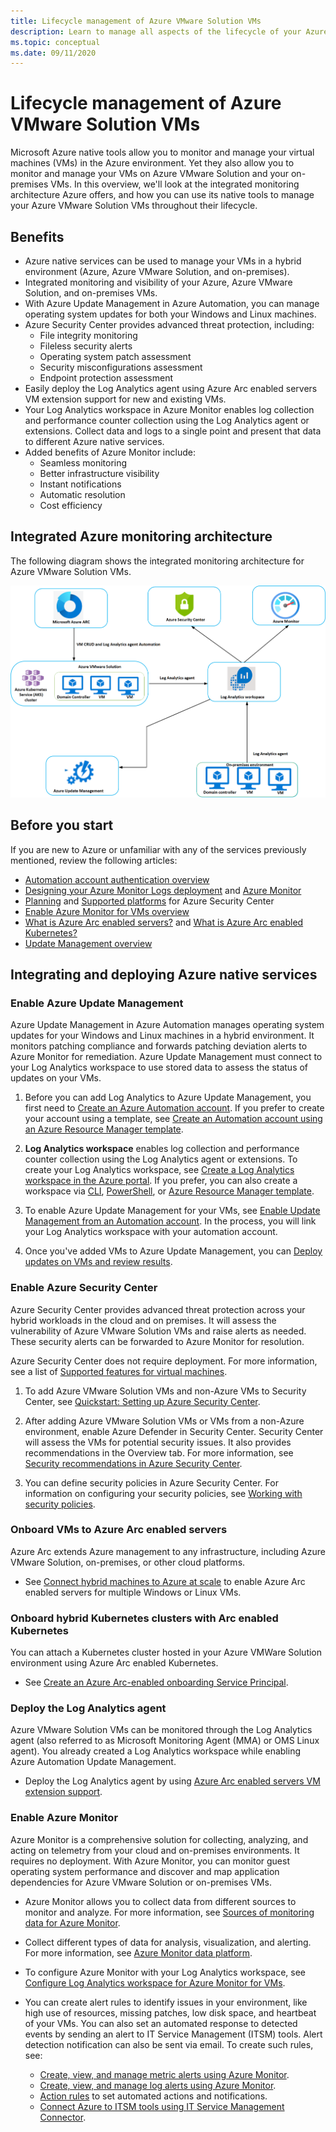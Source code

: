 ```yaml
---
title: Lifecycle management of Azure VMware Solution VMs
description: Learn to manage all aspects of the lifecycle of your Azure VMware Solution VMs with Microsoft Azure native tools.
ms.topic: conceptual
ms.date: 09/11/2020
---
```


# Lifecycle management of Azure VMware Solution VMs

Microsoft Azure native tools allow you to monitor and manage your virtual machines (VMs) in the Azure environment. Yet they also allow you to monitor and manage your VMs on Azure VMware Solution and your on-premises VMs. In this overview, we'll look at the integrated monitoring architecture Azure offers, and how you can use its native tools to manage your Azure VMware Solution VMs throughout their lifecycle.

## Benefits

- Azure native services can be used to manage your VMs in a hybrid environment (Azure, Azure VMware Solution, and on-premises).
- Integrated monitoring and visibility of your Azure, Azure VMware Solution, and on-premises VMs.
- With Azure Update Management in Azure Automation, you can manage operating system updates for both your Windows and Linux machines. 
- Azure Security Center provides advanced threat protection, including:
    - File integrity monitoring
    - Fileless security alerts
    - Operating system patch assessment
    - Security misconfigurations assessment
    - Endpoint protection assessment 
- Easily deploy the Log Analytics agent using Azure Arc enabled servers VM extension support for new and existing VMs. 
- Your Log Analytics workspace in Azure Monitor enables log collection and performance counter collection using the Log Analytics agent or extensions. Collect data and logs to a single point and present that data to different Azure native services. 
- Added benefits of Azure Monitor include: 
    - Seamless monitoring 
    - Better infrastructure visibility 
    - Instant notifications 
    - Automatic resolution 
    - Cost efficiency 

## Integrated Azure monitoring architecture

The following diagram shows the integrated monitoring architecture for Azure VMware Solution VMs.

![Integrated Azure monitoring architecture](media/lifecycle-management-azure-vmware-solutions-virtual-machines/integrated-azure-monitoring-architecture.png)

## Before you start

If you are new to Azure or unfamiliar with any of the services previously mentioned, review the following articles:

- [Automation account authentication overview](../automation/automation-security-overview.md)
- [Designing your Azure Monitor Logs deployment](../azure-monitor/platform/design-logs-deployment.md) and [Azure Monitor](../azure-monitor/overview.md)
- [Planning](../security-center/security-center-planning-and-operations-guide.md) and [Supported platforms](../security-center/security-center-os-coverage.md) for Azure Security Center
- [Enable Azure Monitor for VMs overview](../azure-monitor/insights/vminsights-enable-overview.md)
- [What is Azure Arc enabled servers?](../azure-arc/servers/overview.md) and [What is Azure Arc enabled Kubernetes?](../azure-arc/kubernetes/overview.md)
- [Update Management overview](../automation/update-management/overview.md)

## Integrating and deploying Azure native services

### Enable Azure Update Management

Azure Update Management in Azure Automation manages operating system updates for your Windows and Linux machines in a hybrid environment. It monitors patching compliance and forwards patching deviation alerts to Azure Monitor for remediation. Azure Update Management must connect to your Log Analytics workspace to use stored data to assess the status of updates on your VMs.

1.  Before you can add Log Analytics to Azure Update Management, you first need to [Create an Azure Automation account](../automation/automation-create-standalone-account.md). If you prefer to create your account using a template, see [Create an Automation account using an Azure Resource Manager template](../automation/quickstart-create-automation-account-template.md).

2. **Log Analytics workspace** enables log collection and performance counter collection using the Log Analytics agent or extensions. To create your Log Analytics workspace, see [Create a Log Analytics workspace in the Azure portal](../azure-monitor/learn/quick-create-workspace.md). If you prefer, you can also create a workspace via [CLI](../azure-monitor/learn/quick-create-workspace-cli.md), [PowerShell](../azure-monitor/platform/powershell-workspace-configuration.md), or [Azure Resource Manager template](../azure-monitor/samples/resource-manager-workspace.md).

3. To enable Azure Update Management for your VMs, see [Enable Update Management from an Automation account](../automation/update-management/update-mgmt-enable-automation-account.md). In the process, you will link your Log Analytics workspace with your automation account. 
 
4. Once you've added VMs to Azure Update Management, you can [Deploy updates on VMs and review results](../automation/update-management/update-mgmt-deploy-updates.md). 

### Enable Azure Security Center

Azure Security Center provides advanced threat protection across your hybrid workloads in the cloud and on premises. It will assess the vulnerability of Azure VMware Solution VMs and raise alerts as needed. These security alerts can be forwarded to Azure Monitor for resolution.

Azure Security Center does not require deployment. For more information, see a list of [Supported features for virtual machines](../security-center/security-center-services.md).

1. To add Azure VMware Solution VMs and non-Azure VMs to Security Center, see [Quickstart: Setting up Azure Security Center](../security-center/security-center-get-started.md). 

2. After adding Azure VMware Solution VMs or VMs from a non-Azure environment, enable Azure Defender in Security Center. Security Center will assess the VMs for potential security issues. It also provides recommendations in the Overview tab. For more information, see [Security recommendations in Azure Security Center](../security-center/security-center-recommendations.md).

3. You can define security policies in Azure Security Center. For information on configuring your security policies, see [Working with security policies](../security-center/tutorial-security-policy.md).

### Onboard VMs to Azure Arc enabled servers

Azure Arc extends Azure management to any infrastructure, including Azure VMware Solution, on-premises, or other cloud platforms.

- See [Connect hybrid machines to Azure at scale](../azure-arc/servers/onboard-service-principal.md) to enable Azure Arc enabled servers for multiple Windows or Linux VMs.

### Onboard hybrid Kubernetes clusters with Arc enabled Kubernetes

You can attach a Kubernetes cluster hosted in your Azure VMWare Solution environment using Azure Arc enabled Kubernetes. 

- See [Create an Azure Arc-enabled onboarding Service Principal](../azure-arc/kubernetes/create-onboarding-service-principal.md).

### Deploy the Log Analytics agent

Azure VMware Solution VMs can be monitored through the Log Analytics agent (also referred to as Microsoft Monitoring Agent (MMA) or OMS Linux agent). You already created a Log Analytics workspace while enabling Azure Automation Update Management.

- Deploy the Log Analytics agent by using [Azure Arc enabled servers VM extension support](../azure-arc/servers/manage-vm-extensions.md).

### Enable Azure Monitor

Azure Monitor is a comprehensive solution for collecting, analyzing, and acting on telemetry from your cloud and on-premises environments. It requires no deployment. With Azure Monitor, you can monitor guest operating system performance and discover and map application dependencies for Azure VMware Solution or on-premises VMs.

- Azure Monitor allows you to collect data from different sources to monitor and analyze. For more information, see [Sources of monitoring data for Azure Monitor](../azure-monitor/platform/data-sources.md).

- Collect different types of data for analysis, visualization, and alerting. For more information, see [Azure Monitor data platform](../azure-monitor/platform/data-platform.md).

- To configure Azure Monitor with your Log Analytics workspace, see [Configure Log Analytics workspace for Azure Monitor for VMs](../azure-monitor/insights/vminsights-configure-workspace.md).

- You can create alert rules to identify issues in your environment, like high use of resources, missing patches, low disk space, and heartbeat of your VMs. You can also set an automated response to detected events by sending an alert to IT Service Management (ITSM) tools. Alert detection notification can also be sent via email. To create such rules, see:
    - [Create, view, and manage metric alerts using Azure Monitor](../azure-monitor/platform/alerts-metric.md).
    - [Create, view, and manage log alerts using Azure Monitor](../azure-monitor/platform/alerts-log.md).
    - [Action rules](../azure-monitor/platform/alerts-action-rules.md) to set automated actions and notifications.
    - [Connect Azure to ITSM tools using IT Service Management Connector](../azure-monitor/platform/itsmc-overview.md).
